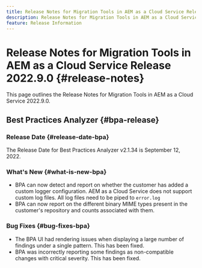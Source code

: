 ```yaml
---
title: Release Notes for Migration Tools in AEM as a Cloud Service Release 2022.9.0
description: Release Notes for Migration Tools in AEM as a Cloud Service Release 2022.9.0
feature: Release Information
---
```

# Release Notes for Migration Tools in AEM as a Cloud Service Release 2022.9.0 {#release-notes}

This page outlines the Release Notes for Migration Tools in AEM as a Cloud Service 2022.9.0.

## Best Practices Analyzer {#bpa-release}

### Release Date {#release-date-bpa}

The Release Date for Best Practices Analyzer v2.1.34 is September 12, 2022. 

### What's New {#what-is-new-bpa}

* BPA can now detect and report on whether the customer has added a custom logger configuration. AEM as a Cloud Service does not support custom log files. All log files need to be piped to `error.log`
* BPA can now report on the different binary MIME types present in the customer's repository and counts associated with them.

### Bug Fixes {#bug-fixes-bpa}

* The BPA UI had rendering issues when displaying a large number of findings under a single pattern. This has been fixed.
* BPA was incorrectly reporting some findings as non-compatible changes with critical severity. This has been fixed.
